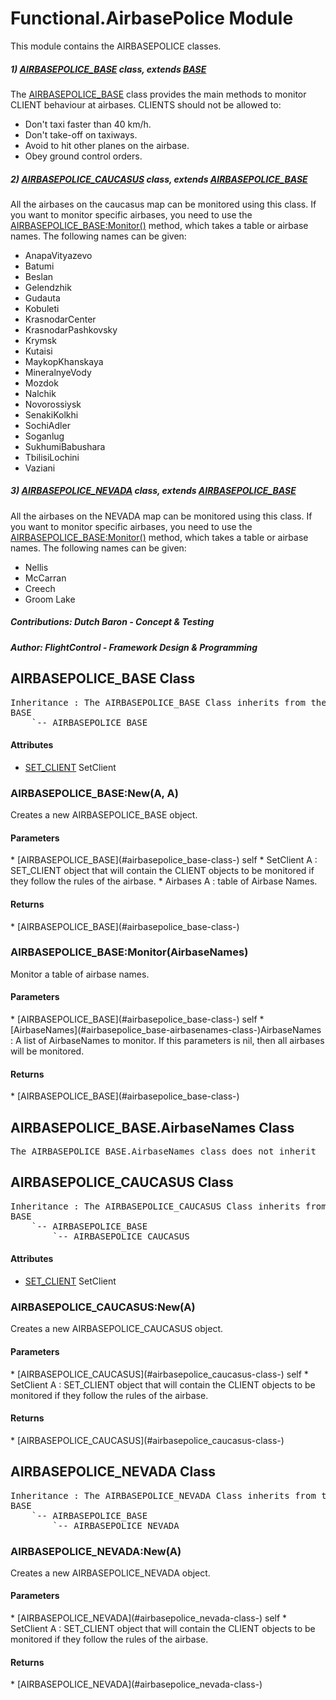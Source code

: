 # Functional.AirbasePolice Module
This module contains the AIRBASEPOLICE classes.



##### 1) [AIRBASEPOLICE_BASE](#airbasepolice_base-class-) class, extends [BASE](#base-class-)

The [AIRBASEPOLICE_BASE](#airbasepolice_base-class-) class provides the main methods to monitor CLIENT behaviour at airbases.
CLIENTS should not be allowed to:

* Don't taxi faster than 40 km/h.
* Don't take-off on taxiways.
* Avoid to hit other planes on the airbase.
* Obey ground control orders.

##### 2) [AIRBASEPOLICE_CAUCASUS](#airbasepolice_caucasus-class-) class, extends [AIRBASEPOLICE_BASE](#airbasepolice_base-class-)

All the airbases on the caucasus map can be monitored using this class.
If you want to monitor specific airbases, you need to use the [AIRBASEPOLICE_BASE:Monitor()](#airbasepolice_base-monitor-airbasenames) method, which takes a table or airbase names.
The following names can be given:
* AnapaVityazevo
* Batumi
* Beslan
* Gelendzhik
* Gudauta
* Kobuleti
* KrasnodarCenter
* KrasnodarPashkovsky
* Krymsk
* Kutaisi
* MaykopKhanskaya
* MineralnyeVody
* Mozdok
* Nalchik
* Novorossiysk
* SenakiKolkhi
* SochiAdler
* Soganlug
* SukhumiBabushara
* TbilisiLochini
* Vaziani

##### 3) [AIRBASEPOLICE_NEVADA](#airbasepolice_nevada-class-) class, extends [AIRBASEPOLICE_BASE](#airbasepolice_base-class-)

All the airbases on the NEVADA map can be monitored using this class.
If you want to monitor specific airbases, you need to use the [AIRBASEPOLICE_BASE:Monitor()](#airbasepolice_base-monitor-airbasenames) method, which takes a table or airbase names.
The following names can be given:
* Nellis
* McCarran
* Creech
* Groom Lake

#####  Contributions: Dutch Baron - Concept & Testing
#####  Author: FlightControl - Framework Design &  Programming

## AIRBASEPOLICE_BASE Class
<pre>
Inheritance : The AIRBASEPOLICE_BASE Class inherits from the following parents :
BASE
	`-- AIRBASEPOLICE_BASE
</pre>
<h4> Attributes </h4>

* [SET_CLIENT](#set_client-class-) SetClient


### AIRBASEPOLICE_BASE:New(A, A)
Creates a new AIRBASEPOLICE_BASE object.

<h4> Parameters </h4>
* [AIRBASEPOLICE_BASE](#airbasepolice_base-class-)
self
* SetClient A : SET_CLIENT object that will contain the CLIENT objects to be monitored if they follow the rules of the airbase.
* Airbases A : table of Airbase Names.

<h4> Returns </h4>
* [AIRBASEPOLICE_BASE](#airbasepolice_base-class-)



### AIRBASEPOLICE_BASE:Monitor(AirbaseNames)
Monitor a table of airbase names.

<h4> Parameters </h4>
* [AIRBASEPOLICE_BASE](#airbasepolice_base-class-)
self
* [AirbaseNames](#airbasepolice_base-airbasenames-class-)AirbaseNames : A list of AirbaseNames to monitor. If this parameters is nil, then all airbases will be monitored.

<h4> Returns </h4>
* [AIRBASEPOLICE_BASE](#airbasepolice_base-class-)



## AIRBASEPOLICE_BASE.AirbaseNames Class
<pre>
The AIRBASEPOLICE_BASE.AirbaseNames class does not inherit
</pre>

## AIRBASEPOLICE_CAUCASUS Class
<pre>
Inheritance : The AIRBASEPOLICE_CAUCASUS Class inherits from the following parents :
BASE
	`-- AIRBASEPOLICE_BASE
		`-- AIRBASEPOLICE_CAUCASUS
</pre>
<h4> Attributes </h4>

* [SET_CLIENT](#set_client-class-) SetClient


### AIRBASEPOLICE_CAUCASUS:New(A)
Creates a new AIRBASEPOLICE_CAUCASUS object.

<h4> Parameters </h4>
* [AIRBASEPOLICE_CAUCASUS](#airbasepolice_caucasus-class-)
self
* SetClient A : SET_CLIENT object that will contain the CLIENT objects to be monitored if they follow the rules of the airbase.

<h4> Returns </h4>
* [AIRBASEPOLICE_CAUCASUS](#airbasepolice_caucasus-class-)



## AIRBASEPOLICE_NEVADA Class
<pre>
Inheritance : The AIRBASEPOLICE_NEVADA Class inherits from the following parents :
BASE
	`-- AIRBASEPOLICE_BASE
		`-- AIRBASEPOLICE_NEVADA
</pre>

### AIRBASEPOLICE_NEVADA:New(A)
Creates a new AIRBASEPOLICE_NEVADA object.

<h4> Parameters </h4>
* [AIRBASEPOLICE_NEVADA](#airbasepolice_nevada-class-)
self
* SetClient A : SET_CLIENT object that will contain the CLIENT objects to be monitored if they follow the rules of the airbase.

<h4> Returns </h4>
* [AIRBASEPOLICE_NEVADA](#airbasepolice_nevada-class-)



